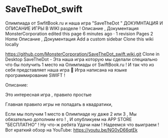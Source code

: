 # SaveTheDot_swift
Олимпиада от SwfitBook.ru и наша игра "SaveTheDot "
ДОКУМНТАЦИЯ И ОПИСАНИЕ ИГРЫ В WIKI разделе !
Описание , Документация
MonsterCorporation edited this page 6 minutes ago · 1 revision
 Pages 2
Home
Описание , Документация
 Add a custom sidebar
Clone this wiki locally


https://github.com/MonsterCorporation/SaveTheDot_swift.wiki.git
 Clone in Desktop
SaveTheDot - Эта наша игра которую мы сделали специально что бы получить 1 место на Олимпиады от SwiftBook.ru ! И так что из себя представляет наша игра 🥇 Игра написана на языке программирование SWIFT !

Описание:

Это интересная игра , правило простые

Главная правило игры не попадать в квадратики,

Если мы получим 1 место в Олимпиаде ну даже 2 или 3 , Мы обязательно дополним его ! , И опубликуем на APP STORE "БЕСПЛАТНО" ! Ну что-ж ребята Удачи нам ! Надеемся что выиграем ! Вот краткий обзор на YouTube: https://youtu.be/NG0vD66qtEk
